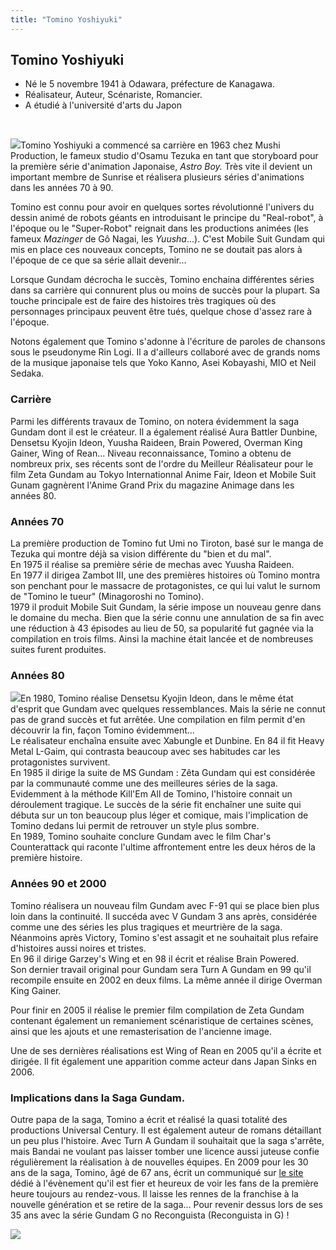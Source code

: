 ```yaml
---
title: "Tomino Yoshiyuki"
---
```


Tomino Yoshiyuki
----------------


* Né le 5 novembre 1941 à Odawara, préfecture de Kanagawa.
* Réalisateur, Auteur, Scénariste, Romancier.
* A étudié à l'université d'arts du Japon


 


![](/images/stories/Encyclopedie/biographies/tomino.jpg)Tomino Yoshiyuki a commencé sa carrière en 1963 chez Mushi Production, le fameux studio d'Osamu Tezuka en tant que storyboard pour la première série d'animation Japonaise, *Astro Boy.* Très vite il devient un important membre de Sunrise et réalisera plusieurs séries d'animations dans les années 70 à 90.


Tomino est connu pour avoir en quelques sortes révolutionné l'univers du dessin animé de robots géants en introduisant le principe du "Real-robot", à l'époque ou le "Super-Robot" reignait dans les productions animées (les fameux *Mazinger* de Gô Nagai, les *Yuusha*...). C'est Mobile Suit Gundam qui mis en place ces nouveaux concepts, Tomino ne se doutait pas alors à l'époque de ce que sa série allait devenir...


Lorsque Gundam décrocha le succès, Tomino enchaina différentes séries dans sa carrière qui connurent plus ou moins de succès pour la plupart. Sa touche principale est de faire des histoires très tragiques où des personnages principaux peuvent être tués, quelque chose d'assez rare à l'époque.


Notons également que Tomino s'adonne à l'écriture de paroles de chansons sous le pseudonyme Rin Logi. Il a d'ailleurs collaboré avec de grands noms de la musique japonaise tels que Yoko Kanno, Asei Kobayashi, MIO et Neil Sedaka.


### Carrière


Parmi les différents travaux de Tomino, on notera évidemment la saga Gundam dont il est le créateur. Il a également réalisé Aura Battler Dunbine, Densetsu Kyojin Ideon, Yuusha Raideen, Brain Powered, Overman King Gainer, Wing of Rean... Niveau reconnaissance, Tomino a obtenu de nombreux prix, ses récents sont de l'ordre du Meilleur Réalisateur pour le film Zeta Gundam au Tokyo Internationnal Anime Fair, Ideon et Mobile Suit Gunam gagnèrent l'Anime Grand Prix du magazine Animage dans les années 80.


### Années 70


La première production de Tomino fut Umi no Tiroton, basé sur le manga de Tezuka qui montre déjà sa vision différente du "bien et du mal".  
En 1975 il réalise sa première série de mechas avec Yuusha Raideen.  
En 1977 il dirigea Zambot III, une des premières histoires où Tomino montra son penchant pour le massacre de protagonistes, ce qui lui valut le surnom de "Tomino le tueur" (Minagoroshi no Tomino).  
1979 il produit Mobile Suit Gundam, la série impose un nouveau genre dans le domaine du mecha. Bien que la série connu une annulation de sa fin avec une réduction à 43 épisodes au lieu de 50, sa popularité fut gagnée via la compilation en trois films. Ainsi la machine était lancée et de nombreuses suites furent produites.


### Années 80


![](/images/stories/Encyclopedie/biographies/tomino4.jpg)En 1980, Tomino réalise Densetsu Kyojin Ideon, dans le même état d'esprit que Gundam avec quelques ressemblances. Mais la série ne connut pas de grand succès et fut arrêtée. Une compilation en film permit d'en découvrir la fin, façon Tomino évidemment...   
Le réalisateur enchaîna ensuite avec Xabungle et Dunbine. En 84 il fit Heavy Metal L-Gaim, qui contrasta beaucoup avec ses habitudes car les protagonistes survivent.   
En 1985 il dirige la suite de MS Gundam : Zêta Gundam qui est considérée par la communauté comme une des meilleures séries de la saga. Evidemment à la méthode Kill'Em All de Tomino, l'histoire connait un déroulement tragique. Le succès de la série fit enchaîner une suite qui débuta sur un ton beaucoup plus léger et comique, mais l'implication de Tomino dedans lui permit de retrouver un style plus sombre.   
En 1989, Tomino souhaite conclure Gundam avec le film Char's Counterattack qui raconte l'ultime affrontement entre les deux héros de la première histoire.


### Années 90 et 2000


Tomino réalisera un nouveau film Gundam avec F-91 qui se place bien plus loin dans la continuité. Il succéda avec V Gundam 3 ans après, considérée comme une des séries les plus tragiques et meurtrière de la saga. Néanmoins après Victory, Tomino s'est assagit et ne souhaitait plus refaire d'histoires aussi noires et tristes.   
En 96 il dirige Garzey's Wing et en 98 il écrit et réalise Brain Powered.   
Son dernier travail original pour Gundam sera Turn A Gundam en 99 qu'il recompile ensuite en 2002 en deux films. La même année il dirige Overman King Gainer.


Pour finir en 2005 il réalise le premier film compilation de Zeta Gundam contenant également un remaniement scénaristique de certaines scènes, ainsi que les ajouts et une remasterisation de l'ancienne image.


Une de ses dernières réalisations est Wing of Rean en 2005 qu'il a écrite et dirigée. Il fit également une apparition comme acteur dans Japan Sinks en 2006.


### Implications dans la Saga Gundam.


Outre papa de la saga, Tomino a écrit et réalisé la quasi totalité des productions Universal Century. Il est également auteur de romans détaillant un peu plus l'histoire. Avec Turn A Gundam il souhaitait que la saga s'arrête, mais Bandai ne voulant pas laisser tomber une licence aussi juteuse confie régulièrement la réalisation à de nouvelles équipes. En 2009 pour les 30 ans de la saga, Tomino, âgé de 67 ans, écrit un communiqué sur [le site](http://www.gundam30th.net/) dédié à l'évènement qu'il est fier et heureux de voir les fans de la première heure toujours au rendez-vous. Il laisse les rennes de la franchise à la nouvelle génération et se retire de la saga... Pour revenir dessus lors de ses 35 ans avec la série Gundam G no Reconguista (Reconguista in G) ! 


![](/images/stories/Encyclopedie/biographies/tomino-autographe.jpg)

